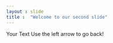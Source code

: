 ```yaml
---
layout : slide
title :  "Welcome to our second slide"
---
```


Your Text
Use the left arrow to go back!
